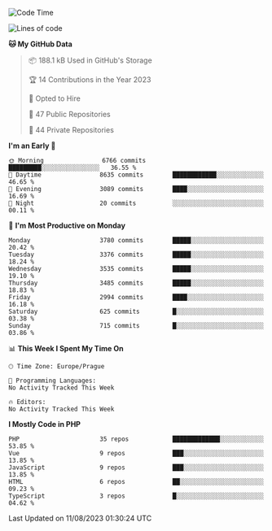 <!--START_SECTION:waka-->
![Code Time](http://img.shields.io/badge/Code%20Time-1%2C583%20hrs%2058%20mins-blue)

![Lines of code](https://img.shields.io/badge/From%20Hello%20World%20I%27ve%20Written-6.0%20million%20lines%20of%20code-blue)

**🐱 My GitHub Data** 

> 📦 188.1 kB Used in GitHub's Storage 
 > 
> 🏆 14 Contributions in the Year 2023
 > 
> 💼 Opted to Hire
 > 
> 📜 47 Public Repositories 
 > 
> 🔑 44 Private Repositories 
 > 
**I'm an Early 🐤** 

```text
🌞 Morning                6766 commits        █████████░░░░░░░░░░░░░░░░   36.55 % 
🌆 Daytime                8635 commits        ████████████░░░░░░░░░░░░░   46.65 % 
🌃 Evening                3089 commits        ████░░░░░░░░░░░░░░░░░░░░░   16.69 % 
🌙 Night                  20 commits          ░░░░░░░░░░░░░░░░░░░░░░░░░   00.11 % 
```
📅 **I'm Most Productive on Monday** 

```text
Monday                   3780 commits        █████░░░░░░░░░░░░░░░░░░░░   20.42 % 
Tuesday                  3376 commits        █████░░░░░░░░░░░░░░░░░░░░   18.24 % 
Wednesday                3535 commits        █████░░░░░░░░░░░░░░░░░░░░   19.10 % 
Thursday                 3485 commits        █████░░░░░░░░░░░░░░░░░░░░   18.83 % 
Friday                   2994 commits        ████░░░░░░░░░░░░░░░░░░░░░   16.18 % 
Saturday                 625 commits         █░░░░░░░░░░░░░░░░░░░░░░░░   03.38 % 
Sunday                   715 commits         █░░░░░░░░░░░░░░░░░░░░░░░░   03.86 % 
```


📊 **This Week I Spent My Time On** 

```text
🕑︎ Time Zone: Europe/Prague

💬 Programming Languages: 
No Activity Tracked This Week

🔥 Editors: 
No Activity Tracked This Week
```

**I Mostly Code in PHP** 

```text
PHP                      35 repos            █████████████░░░░░░░░░░░░   53.85 % 
Vue                      9 repos             ███░░░░░░░░░░░░░░░░░░░░░░   13.85 % 
JavaScript               9 repos             ███░░░░░░░░░░░░░░░░░░░░░░   13.85 % 
HTML                     6 repos             ██░░░░░░░░░░░░░░░░░░░░░░░   09.23 % 
TypeScript               3 repos             █░░░░░░░░░░░░░░░░░░░░░░░░   04.62 % 
```




 Last Updated on 11/08/2023 01:30:24 UTC
<!--END_SECTION:waka-->
<!--
**AlexKratky/AlexKratky** is a ✨ _special_ ✨ repository because its `README.md` (this file) appears on your GitHub profile.

Here are some ideas to get you started:

- 🔭 I’m currently working on ...
- 🌱 I’m currently learning ...
- 👯 I’m looking to collaborate on ...
- 🤔 I’m looking for help with ...
- 💬 Ask me about ...
- 📫 How to reach me: ...
- 😄 Pronouns: ...
- ⚡ Fun fact: ...
-->
